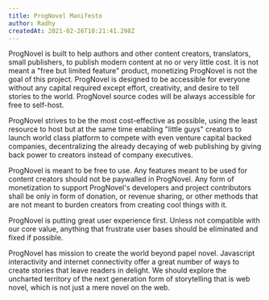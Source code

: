 ```yaml
---
title: ProgNovel Manifesto
author: Radhy
createdAt: 2021-02-26T10:21:41.298Z
---
```


ProgNovel is built to help authors and other content creators, translators, small publishers, to publish modern content at no or very little cost. It is not meant a "free but limited feature" product, monetizing ProgNovel is not the goal of this project. ProgNovel is designed to be accessible for everyone without any capital required except effort, creativity, and desire to tell stories to the world. ProgNovel source codes will be always accessible for free to self-host.

ProgNovel strives to be the most cost-effective as possible, using the least resource to host but at the same time enabling "little guys" creators to launch world class platform to compete with even venture capital backed companies, decentralizing the already decaying of web publishing by giving back power to creators instead of company executives.

ProgNovel is meant to be free to use. Any features meant to be used for content creators should not be paywalled in ProgNovel. Any form of monetization to support ProgNovel's developers and project contributors shall be only in form of donation, or revenue sharing, or other methods that are not meant to burden creators from creating cool things with it.

ProgNovel is putting great user experience first. Unless not compatible with our core value, anything that frustrate user bases should be eliminated and fixed if possible.

ProgNovel has mission to create the world beyond papel novel. Javascript interactivity and internet connectivity offer a great number of ways to create stories that leave readers in delight. We should explore the uncharted territory of the next generation form of storytelling that is web novel, which is not just a mere novel on the web.
